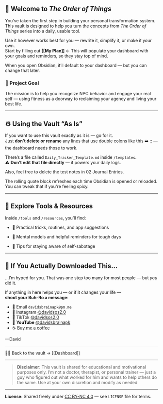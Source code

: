 ## 🧭 Welcome to _The Order of Things_

You’ve taken the first step in building your personal transformation system. This vault is designed to help you turn the concepts from _The Order of Things_ series into a daily, usable tool.

Use it however works best for you — rewrite it, simplify it, or make it your own.  
Start by filling out **[[My Plan]]** ← This will populate your dashboard with your goals and reminders, so they stay top of mind.

When you open Obsidian, it’ll default to your dashboard — but you can change that later.
### 🎯 Project Goal

The mission is to help you recognize NPC behavior and engage your real self — using fitness as a doorway to reclaiming your agency and living your best life.

___

## ⚙️ Using the Vault “As Is”

If you want to use this vault exactly as it is — go for it.  
Just **don’t delete or rename** any lines that use double colons like this ➡️ :: — the dashboard needs those to work.

There’s a file called `Daily_Tracker_Template.md` inside `/templates`.  
⚠️ **Don’t edit that file directly** — it powers your daily logs.

Also, feel free to delete the test notes in 02 Journal Entries.

The rolling quote block refreshes each time Obsidian is opened or reloaded. You can tweak that if you're feeling spicy.

---

## 🧰 Explore Tools & Resources

Inside `/tools` and `/resources`, you’ll find:

- 🔧 Practical tricks, routines, and app suggestions
    
- 📖 Mental models and helpful reminders for tough days
    
- 🧠 Tips for staying aware of self-sabotage
    

---

## 🙌 If You Actually Downloaded This…

…I’m hyped for you. That was one step too many for most people — but _you_ did it.

If anything in here helps you — or if it changes your life —  
**shoot your Buh-Ro a message**: 

- 📧 Email `davidsbrainapk@pm.me`
- 📱 Instagram [@davidsos2.0](https://www.instagram.com/davidsos2.0/)
- 📱 TikTok [@davidsos2.0](https://www.tiktok..com/davidsos2.0/)
- 🎥 **YouTube** [@davidsbrainapk](https://youtube.com/@davidsbrainapk?si=xk5eZvuNvlFcJaOJ)
- ☕ [Buy me a coffee](https://buymeacoffee.com/davidsbrainapk)

—David

---

🧠💪 Back to the vault → [[Dashboard]]

___

> **Disclaimer**: This vault is shared for educational and motivational purposes only. I’m not a doctor, therapist, or personal trainer — just a guy who figured out what worked for him and wants to help others do the same. Use at your own discretion and modify as needed

---
**License**: Shared freely under [CC BY-NC 4.0](https://creativecommons.org/licenses/by-nc/4.0/) — see `LICENSE` file for terms.
